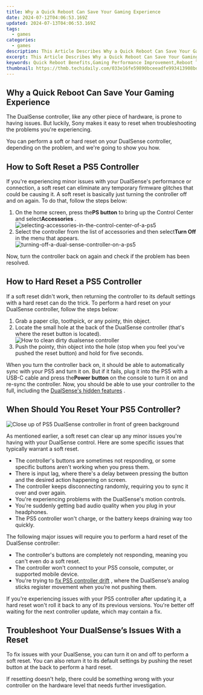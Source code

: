 ```yaml
---
title: Why a Quick Reboot Can Save Your Gaming Experience
date: 2024-07-12T04:06:53.169Z
updated: 2024-07-13T04:06:53.169Z
tags:
  - games
categories:
  - games
description: This Article Describes Why a Quick Reboot Can Save Your Gaming Experience
excerpt: This Article Describes Why a Quick Reboot Can Save Your Gaming Experience
keywords: Quick Reboot Benefits,Gaming Performance Improvement,Reboot Tips for Gamers,System Stability and Gaming,Optimize Your PC for Gaming,Reboot Troubleshooting,Enhancing Gaming Experience
thumbnail: https://thmb.techidaily.com/033e16fe59890bceeadfe993413908bd7b5cc9fe4734b479814370ac29d24cc7.jpg
---
```


## Why a Quick Reboot Can Save Your Gaming Experience

 The DualSense controller, like any other piece of hardware, is prone to having issues. But luckily, Sony makes it easy to reset when troubleshooting the problems you're experiencing.

 You can perform a soft or hard reset on your DualSense controller, depending on the problem, and we're going to show you how.

## How to Soft Reset a PS5 Controller

 If you're experiencing minor issues with your DualSense's performance or connection, a soft reset can eliminate any temporary firmware glitches that could be causing it. A soft reset is basically just turning the controller off and on again. To do that, follow the steps below:

1. On the home screen, press the**PS button** to bring up the Control Center and select**Accessories** .  
![selecting-accessories-in-the-control-center-of-a-ps5](https://static1.makeuseofimages.com/wordpress/wp-content/uploads/2023/07/selecting-accessories-in-the-control-center-of-a-ps5.jpg)
2. Select the controller from the list of accessories and then select**Turn Off** in the menu that appears.  
![turning-off-a-dual-sense-controller-on-a-ps5](https://static1.makeuseofimages.com/wordpress/wp-content/uploads/2023/07/turning-off-a-dual-sense-controller-on-a-ps5.jpg)

 Now, turn the controller back on again and check if the problem has been resolved.

## How to Hard Reset a PS5 Controller

 If a soft reset didn't work, then returning the controller to its default settings with a hard reset can do the trick. To perform a hard reset on your DualSense controller, follow the steps below:

1. Grab a paper clip, toothpick, or any pointy, thin object.
2. Locate the small hole at the back of the DualSense controller (that's where the reset button is located).  
![How to clean dirty dualsense controller](https://static1.makeuseofimages.com/wordpress/wp-content/uploads/2022/10/How-to-clean-dualsense-before.jpg)
3. Push the pointy, thin object into the hole (stop when you feel you've pushed the reset button) and hold for five seconds.

 When you turn the controller back on, it should be able to automatically sync with your PS5 and turn it on. But if it fails, plug it into the PS5 with a USB-C cable and press the**Power button** on the console to turn it on and re-sync the controller. Now, you should be able to use your controller to the full, including the [DualSense's hidden features](https://www.makeuseof.com/ps5-dualsense-controller-hidden-features/) .

## When Should You Reset Your PS5 Controller?

![Close up of PS5 DualSense controller in front of green background](https://static1.makeuseofimages.com/wordpress/wp-content/uploads/2022/09/Close-up-of-ps5-Dualsense-controller-in-front-of-green-background-1.jpg)

 As mentioned earlier, a soft reset can clear up any minor issues you're having with your DualSense control. Here are some specific issues that typically warrant a soft reset.

* The controller's buttons are sometimes not responding, or some specific buttons aren't working when you press them.
* There is input lag, where there's a delay between pressing the button and the desired action happening on screen.
* The controller keeps disconnecting randomly, requiring you to sync it over and over again.
* You're experiencing problems with the DualSense's motion controls.
* You're suddenly getting bad audio quality when you plug in your headphones.
* The PS5 controller won't charge, or the battery keeps draining way too quickly.

 The following major issues will require you to perform a hard reset of the DualSense controller:

* The controller's buttons are completely not responding, meaning you can't even do a soft reset.
* The controller won't connect to your PS5 console, computer, or supported mobile device.
* You're trying to [fix PS5 controller drift](https://www.makeuseof.com/fix-drifting-ps5-dualsense-controller/) , where the DualSense’s analog sticks register movement when you’re not pushing them.

 If you're experiencing issues with your PS5 controller after updating it, a hard reset won't roll it back to any of its previous versions. You're better off waiting for the next controller update, which may contain a fix.

## Troubleshoot Your DualSense’s Issues With a Reset

 To fix issues with your DualSense, you can turn it on and off to perform a soft reset. You can also return it to its default settings by pushing the reset button at the back to perform a hard reset.

 If resetting doesn't help, there could be something wrong with your controller on the hardware level that needs further investigation.


<ins class="adsbygoogle"
     style="display:block"
     data-ad-format="autorelaxed"
     data-ad-client="ca-pub-7571918770474297"
     data-ad-slot="1223367746"></ins>



<ins class="adsbygoogle"
     style="display:block"
     data-ad-client="ca-pub-7571918770474297"
     data-ad-slot="8358498916"
     data-ad-format="auto"
     data-full-width-responsive="true"></ins>




